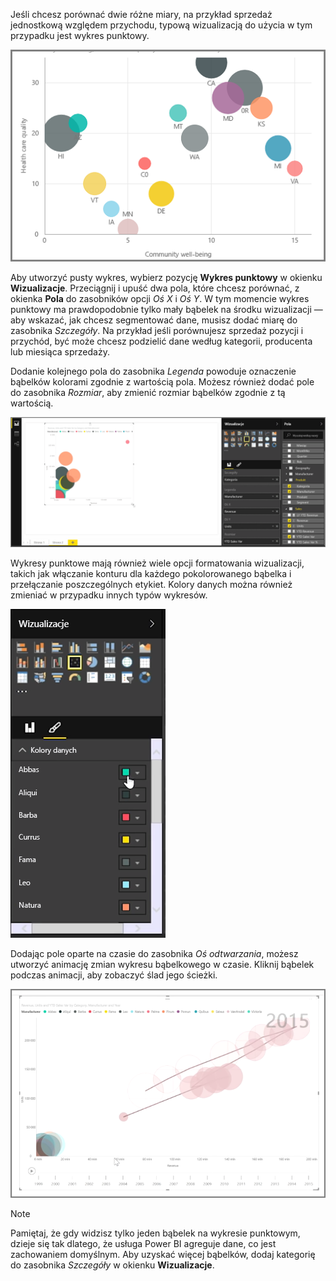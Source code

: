Jeśli chcesz porównać dwie różne miary, na przykład sprzedaż jednostkową względem przychodu, typową wizualizacją do użycia w tym przypadku jest wykres punktowy.

![](media/3-7-create-scatter-charts/3-7_1.png)

Aby utworzyć pusty wykres, wybierz pozycję **Wykres punktowy** w okienku **Wizualizacje**. Przeciągnij i upuść dwa pola, które chcesz porównać, z okienka **Pola** do zasobników opcji *Oś X* i *Oś Y*. W tym momencie wykres punktowy ma prawdopodobnie tylko mały bąbelek na środku wizualizacji — aby wskazać, jak chcesz segmentować dane, musisz dodać miarę do zasobnika *Szczegóły*. Na przykład jeśli porównujesz sprzedaż pozycji i przychód, być może chcesz podzielić dane według kategorii, producenta lub miesiąca sprzedaży.

Dodanie kolejnego pola do zasobnika *Legenda* powoduje oznaczenie bąbelków kolorami zgodnie z wartością pola. Możesz również dodać pole do zasobnika *Rozmiar*, aby zmienić rozmiar bąbelków zgodnie z tą wartością.

![](media/3-7-create-scatter-charts/3-7_2.png)

Wykresy punktowe mają również wiele opcji formatowania wizualizacji, takich jak włączanie konturu dla każdego pokolorowanego bąbelka i przełączanie poszczególnych etykiet. Kolory danych można również zmieniać w przypadku innych typów wykresów.

![](media/3-7-create-scatter-charts/3-7_3.png)

Dodając pole oparte na czasie do zasobnika *Oś odtwarzania*, możesz utworzyć animację zmian wykresu bąbelkowego w czasie. Kliknij bąbelek podczas animacji, aby zobaczyć ślad jego ścieżki.

![](media/3-7-create-scatter-charts/3-7_4.png)

>[!NOTE]
>Pamiętaj, że gdy widzisz tylko jeden bąbelek na wykresie punktowym, dzieje się tak dlatego, że usługa Power BI agreguje dane, co jest zachowaniem domyślnym. Aby uzyskać więcej bąbelków, dodaj kategorię do zasobnika *Szczegóły* w okienku **Wizualizacje**.
> 
> 

